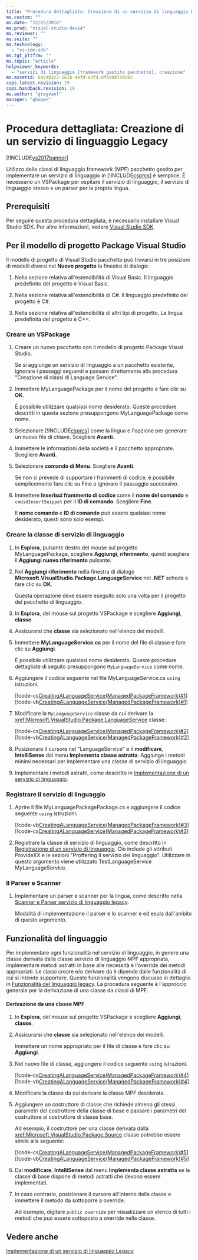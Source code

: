```yaml
---
title: "Procedura dettagliata: Creazione di un servizio di linguaggio Legacy | Microsoft Docs"
ms.custom: ""
ms.date: "12/15/2016"
ms.prod: "visual-studio-dev14"
ms.reviewer: ""
ms.suite: ""
ms.technology: 
  - "vs-ide-sdk"
ms.tgt_pltfrm: ""
ms.topic: "article"
helpviewer_keywords: 
  - "servizi di linguaggio [framework gestito pacchetto], creazione"
ms.assetid: 6a5dd2c2-261b-4efd-a3f4-8fb90b73dc82
caps.latest.revision: 19
caps.handback.revision: 19
ms.author: "gregvanl"
manager: "ghogen"
---
```

# Procedura dettagliata: Creazione di un servizio di linguaggio Legacy
[!INCLUDE[vs2017banner](../../code-quality/includes/vs2017banner.md)]

Utilizzo delle classi di linguaggio framework \(MPF\) pacchetto gestito per implementare un servizio di linguaggio in [!INCLUDE[csprcs](../../data-tools/includes/csprcs_md.md)] è semplice. È necessario un VSPackage per ospitare il servizio di linguaggio, il servizio di linguaggio stesso e un parser per la propria lingua.  
  
## Prerequisiti  
 Per seguire questa procedura dettagliata, è necessario installare Visual Studio SDK. Per altre informazioni, vedere [Visual Studio SDK](../../extensibility/visual-studio-sdk.md).  
  
## Per il modello di progetto Package Visual Studio  
 Il modello di progetto di Visual Studio pacchetto può trovarsi in tre posizioni di modelli diversi nel **Nuovo progetto** la finestra di dialogo:  
  
1.  Nella sezione relativa all'estendibilità di Visual Basic. Il linguaggio predefinito del progetto è Visual Basic.  
  
2.  Nella sezione relativa all'estendibilità di C\#. Il linguaggio predefinito del progetto è C\#.  
  
3.  Nella sezione relativa all'estendibilità di altri tipi di progetto. La lingua predefinita del progetto è C\+\+.  
  
### Creare un VSPackage  
  
1.  Creare un nuovo pacchetto con il modello di progetto Package Visual Studio.  
  
     Se si aggiunge un servizio di linguaggio a un pacchetto esistente, ignorare i passaggi seguenti e passare direttamente alla procedura "Creazione di classi di Language Service".  
  
2.  Immettere MyLanguagePackage per il nome del progetto e fare clic su **OK**.  
  
     È possibile utilizzare qualsiasi nome desiderato. Queste procedure descritti in questa sezione presuppongono MyLanguagePackage come nome.  
  
3.  Selezionare [!INCLUDE[csprcs](../../data-tools/includes/csprcs_md.md)] come la lingua e l'opzione per generare un nuovo file di chiave. Scegliere **Avanti**.  
  
4.  Immettere le informazioni della società e il pacchetto appropriate. Scegliere **Avanti**.  
  
5.  Selezionare **comando di Menu**. Scegliere **Avanti**.  
  
     Se non si prevede di supportare i frammenti di codice, è possibile semplicemente fare clic su Fine e ignorare il passaggio successivo.  
  
6.  Immettere **Inserisci frammento di codice** come il **nome del comando** e `cmdidInsertSnippet` per il **ID di comando**. Scegliere **Fine**.  
  
     Il **nome comando** e **ID di comando** può essere qualsiasi nome desiderato, questi sono solo esempi.  
  
### Creare la classe di servizio di linguaggio  
  
1.  In **Esplora**, pulsante destro del mouse sul progetto MyLanguagePackage, scegliere **Aggiungi**, **riferimento**, quindi scegliere il **Aggiungi nuovo riferimento** pulsante.  
  
2.  Nel **Aggiungi riferimento** nella finestra di dialogo **Microsoft.VisualStudio.Package.LanguageService** nel **.NET** scheda e fare clic su **OK**.  
  
     Questa operazione deve essere eseguito solo una volta per il progetto del pacchetto di linguaggio.  
  
3.  In **Esplora**, del mouse sul progetto VSPackage e scegliere **Aggiungi**, **classe**.  
  
4.  Assicurarsi che **classe** sia selezionato nell'elenco dei modelli.  
  
5.  Immettere **MyLanguageService.cs** per il nome del file di classe e fare clic su **Aggiungi**.  
  
     È possibile utilizzare qualsiasi nome desiderato. Queste procedure dettagliate di seguito presuppongono `MyLanguageService` come nome.  
  
6.  Aggiungere il codice seguente nel file MyLanguageService.cs `using` istruzioni.  
  
     [!code-cs[CreatingALanguageService(ManagedPackageFramework)#1](../../extensibility/internals/codesnippet/CSharp/walkthrough-creating-a-legacy-language-service_1.cs)]
     [!code-vb[CreatingALanguageService(ManagedPackageFramework)#1](../../extensibility/internals/codesnippet/VisualBasic/walkthrough-creating-a-legacy-language-service_1.vb)]  
  
7.  Modificare la `MyLanguageService` classe da cui derivare la <xref:Microsoft.VisualStudio.Package.LanguageService> classe:  
  
     [!code-cs[CreatingALanguageService(ManagedPackageFramework)#2](../../extensibility/internals/codesnippet/CSharp/walkthrough-creating-a-legacy-language-service_2.cs)]
     [!code-vb[CreatingALanguageService(ManagedPackageFramework)#2](../../extensibility/internals/codesnippet/VisualBasic/walkthrough-creating-a-legacy-language-service_2.vb)]  
  
8.  Posizionare il cursore nel "LanguageService" e il **modificare**, **IntelliSense** dal menu **Implementa classe astratta**. Aggiunge i metodi minimi necessari per implementare una classe di servizio di linguaggio.  
  
9. Implementare i metodi astratti, come descritto in [Implementazione di un servizio di linguaggio](../../extensibility/internals/implementing-a-legacy-language-service2.md).  
  
### Registrare il servizio di linguaggio  
  
1.  Aprire il file MyLanguagePackagePackage.cs e aggiungere il codice seguente `using` istruzioni:  
  
     [!code-vb[CreatingALanguageService(ManagedPackageFramework)#3](../../extensibility/internals/codesnippet/VisualBasic/walkthrough-creating-a-legacy-language-service_3.vb)]
     [!code-cs[CreatingALanguageService(ManagedPackageFramework)#3](../../extensibility/internals/codesnippet/CSharp/walkthrough-creating-a-legacy-language-service_3.cs)]  
  
2.  Registrare la classe di servizio di linguaggio, come descritto in [Registrazione di un servizio di linguaggio](../../extensibility/internals/registering-a-legacy-language-service1.md). Ciò include gli attributi ProvideXX e le sezioni "Proffering il servizio del linguaggio". Utilizzare in questo argomento viene utilizzato TestLanguageService MyLanguageService.  
  
### Il Parser e Scanner  
  
1.  Implementare un parser e scanner per la lingua, come descritto nella [Scanner e Parser servizio di linguaggio legacy](../../extensibility/internals/legacy-language-service-parser-and-scanner.md).  
  
     Modalità di implementazione il parser e lo scanner è ed esula dall'ambito di questo argomento.  
  
## Funzionalità del linguaggio  
 Per implementare ogni funzionalità nel servizio di linguaggio, in genere una classe derivata dalla classe servizio di linguaggio MPF appropriata, implementare metodi astratti in base alle necessità e l'override dei metodi appropriati. Le classi creare e\/o derivare da è dipende dalle funzionalità di cui si intende supportare. Queste funzionalità vengono discusse in dettaglio in [Funzionalità del linguaggio legacy](../../extensibility/internals/legacy-language-service-features1.md). La procedura seguente è l'approccio generale per la derivazione di una classe da classi di MPF.  
  
#### Derivazione da una classe MPF  
  
1.  In **Esplora**, del mouse sul progetto VSPackage e scegliere **Aggiungi**, **classe**.  
  
2.  Assicurarsi che **classe** sia selezionato nell'elenco dei modelli.  
  
     Immettere un nome appropriato per il file di classe e fare clic su **Aggiungi**.  
  
3.  Nel nuovo file di classe, aggiungere il codice seguente `using` istruzioni.  
  
     [!code-cs[CreatingALanguageService(ManagedPackageFramework)#4](../../extensibility/internals/codesnippet/CSharp/walkthrough-creating-a-legacy-language-service_4.cs)]
     [!code-vb[CreatingALanguageService(ManagedPackageFramework)#4](../../extensibility/internals/codesnippet/VisualBasic/walkthrough-creating-a-legacy-language-service_4.vb)]  
  
4.  Modificare la classe da cui derivare la classe MPF desiderata.  
  
5.  Aggiungere un costruttore di classe che richiede almeno gli stessi parametri del costruttore della classe di base e passare i parametri del costruttore al costruttore di classe base.  
  
     Ad esempio, il costruttore per una classe derivata dalla <xref:Microsoft.VisualStudio.Package.Source> classe potrebbe essere simile alla seguente:  
  
     [!code-cs[CreatingALanguageService(ManagedPackageFramework)#5](../../extensibility/internals/codesnippet/CSharp/walkthrough-creating-a-legacy-language-service_5.cs)]
     [!code-vb[CreatingALanguageService(ManagedPackageFramework)#5](../../extensibility/internals/codesnippet/VisualBasic/walkthrough-creating-a-legacy-language-service_5.vb)]  
  
6.  Dal **modificare**, **IntelliSense** dal menu **Implementa classe astratta** se la classe di base dispone di metodi astratti che devono essere implementati.  
  
7.  In caso contrario, posizionare il cursore all'interno della classe e immettere il metodo da sottoporre a override.  
  
     Ad esempio, digitare `public override` per visualizzare un elenco di tutti i metodi che può essere sottoposto a override nella classe.  
  
## Vedere anche  
 [Implementazione di un servizio di linguaggio Legacy](../../extensibility/internals/implementing-a-legacy-language-service1.md)